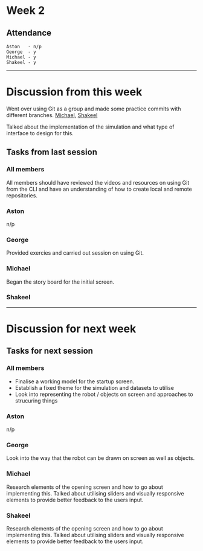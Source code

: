 # Week 2

## Attendance

```
Aston   - n/p
George  - y
Michael - y
Shakeel - y
```

********

# Discussion from this week

Went over using Git as a group and made some practice commits with different
branches. [Michael](https://github.com/geo7/vrbh_sim/pull/3),
[Shakeel](https://github.com/geo7/vrbh_sim/pull/2)

Talked about the implementation of the simulation and what type of interface to
design for this.

## Tasks from last session

### All members

All members should have reviewed the videos and resources on using Git from the
CLI and have an understanding of how to create local and remote repositories.

### Aston

n/p

### George

Provided exercies and carried out session on using Git.

### Michael

Began the story board for the initial screen.

### Shakeel

********

# Discussion for next week

## Tasks for next session

### All members

* Finalise a working model for the startup screen.
* Establish a fixed theme for the simulation and datasets to utilise
* Look into representing the robot / objects on screen and approaches to
  strucuring things

### Aston
n/p

### George

Look into the way that the robot can be drawn on screen as well as objects. 

### Michael

Research elements of the opening screen and how to go about implementing this.
Talked about utilising sliders and visually responsive elements to provide
better feedback to the users input.

### Shakeel

Research elements of the opening screen and how to go about implementing this.
Talked about utilising sliders and visually responsive elements to provide
better feedback to the users input.
